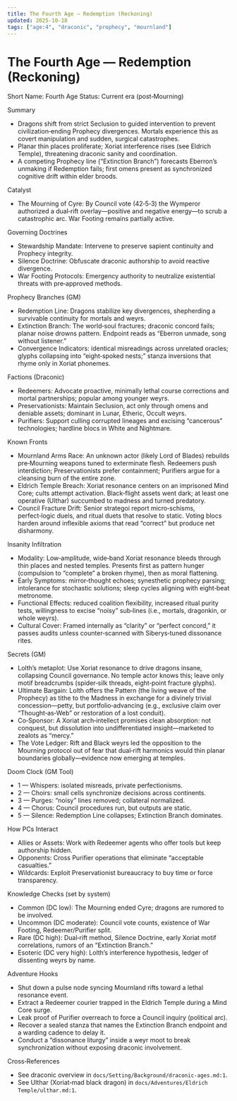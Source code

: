 ```yaml
---
title: The Fourth Age — Redemption (Reckoning)
updated: 2025-10-18
tags: ["age:4", "draconic", "prophecy", "mournland"]
---
```


# The Fourth Age — Redemption (Reckoning)

Short Name: Fourth Age
Status: Current era (post‑Mourning)

Summary
- Dragons shift from strict Seclusion to guided intervention to prevent civilization‑ending Prophecy divergences. Mortals experience this as covert manipulation and sudden, surgical catastrophes.
- Planar thin places proliferate; Xoriat interference rises (see Eldrich Temple), threatening draconic sanity and coordination.
- A competing Prophecy line (“Extinction Branch”) forecasts Eberron’s unmaking if Redemption fails; first omens present as synchronized cognitive drift within elder broods.

Catalyst
- The Mourning of Cyre: By Council vote (42‑5‑3) the Wymperor authorized a dual‑rift overlay—positive and negative energy—to scrub a catastrophic arc. War Footing remains partially active.

Governing Doctrines
- Stewardship Mandate: Intervene to preserve sapient continuity and Prophecy integrity.
- Silence Doctrine: Obfuscate draconic authorship to avoid reactive divergence.
- War Footing Protocols: Emergency authority to neutralize existential threats with pre‑approved methods.

Prophecy Branches (GM)
- Redemption Line: Dragons stabilize key divergences, shepherding a survivable continuity for mortals and weyrs.
- Extinction Branch: The world‑soul fractures; draconic concord fails; planar noise drowns pattern. Endpoint reads as “Eberron unmade, song without listener.”
- Convergence Indicators: identical misreadings across unrelated oracles; glyphs collapsing into “eight‑spoked nests;” stanza inversions that rhyme only in Xoriat phonemes.

Factions (Draconic)
- Redeemers: Advocate proactive, minimally lethal course corrections and mortal partnerships; popular among younger weyrs.
- Preservationists: Maintain Seclusion, act only through omens and deniable assets; dominant in Lunar, Etheric, Occult weyrs.
- Purifiers: Support culling corrupted lineages and excising “cancerous” technologies; hardline blocs in White and Nightmare.

Known Fronts
- Mournland Arms Race: An unknown actor (likely Lord of Blades) rebuilds pre‑Mourning weapons tuned to exterminate flesh. Redeemers push interdiction; Preservationists prefer containment; Purifiers argue for a cleansing burn of the entire zone.
- Eldrich Temple Breach: Xoriat resonance centers on an imprisoned Mind Core; cults attempt activation. Black‑flight assets went dark; at least one operative (Ulthar) succumbed to madness and turned predatory.
- Council Fracture Drift: Senior strategoi report micro‑schisms, perfect‑logic duels, and ritual duets that resolve to static. Voting blocs harden around inflexible axioms that read “correct” but produce net disharmony.

Insanity Infiltration
- Modality: Low‑amplitude, wide‑band Xoriat resonance bleeds through thin places and nested temples. Presents first as pattern hunger (compulsion to “complete” a broken rhyme), then as moral flattening.
- Early Symptoms: mirror‑thought echoes; synesthetic prophecy parsing; intolerance for stochastic solutions; sleep cycles aligning with eight‑beat metronome.
- Functional Effects: reduced coalition flexibility, increased ritual purity tests, willingness to excise “noisy” sub‑lines (i.e., mortals, dragonkin, or whole weyrs).
- Cultural Cover: Framed internally as “clarity” or “perfect concord,” it passes audits unless counter‑scanned with Siberys‑tuned dissonance rites.

Secrets (GM)
- Lolth’s metaplot: Use Xoriat resonance to drive dragons insane, collapsing Council governance. No temple actor knows this; leave only motif breadcrumbs (spider‑silk threads, eight‑point fracture glyphs).
- Ultimate Bargain: Lolth offers the Pattern (the living weave of the Prophecy) as tithe to the Madness in exchange for a divinely trivial concession—petty, but portfolio‑advancing (e.g., exclusive claim over “Thought‑as‑Web” or restoration of a lost conduit).
- Co‑Sponsor: A Xoriat arch‑intellect promises clean absorption: not conquest, but dissolution into undifferentiated insight—marketed to zealots as “mercy.”
- The Vote Ledger: Rift and Black weyrs led the opposition to the Mourning protocol out of fear that dual‑rift harmonics would thin planar boundaries globally—evidence now emerging at temples.

Doom Clock (GM Tool)
- 1 — Whispers: isolated misreads, private perfectionisms.
- 2 — Choirs: small cells synchronize decisions across continents.
- 3 — Purges: “noisy” lines removed; collateral normalized.
- 4 — Chorus: Council procedures run, but outputs are static.
- 5 — Silence: Redemption Line collapses; Extinction Branch dominates.

How PCs Interact
- Allies or Assets: Work with Redeemer agents who offer tools but keep authorship hidden.
- Opponents: Cross Purifier operations that eliminate “acceptable casualties.”
- Wildcards: Exploit Preservationist bureaucracy to buy time or force transparency.

Knowledge Checks (set by system)
- Common (DC low): The Mourning ended Cyre; dragons are rumored to be involved.
- Uncommon (DC moderate): Council vote counts, existence of War Footing, Redeemer/Purifier split.
- Rare (DC high): Dual‑rift method, Silence Doctrine, early Xoriat motif correlations, rumors of an “Extinction Branch.”
- Esoteric (DC very high): Lolth’s interference hypothesis, ledger of dissenting weyrs by name.

Adventure Hooks
- Shut down a pulse node syncing Mournland rifts toward a lethal resonance event.
- Extract a Redeemer courier trapped in the Eldrich Temple during a Mind Core surge.
- Leak proof of Purifier overreach to force a Council inquiry (political arc).
- Recover a sealed stanza that names the Extinction Branch endpoint and a warding cadence to delay it.
- Conduct a “dissonance liturgy” inside a weyr moot to break synchronization without exposing draconic involvement.

Cross‑References
- See draconic overview in `docs/Setting/Background/draconic-ages.md:1`.
- See Ulthar (Xoriat‑mad black dragon) in `docs/Adventures/Eldrich Temple/ulthar.md:1`.
